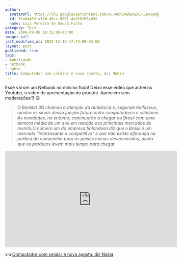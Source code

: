 ```yaml
---
author:
  avatarUrl: https://lh3.googleusercontent.com/a-/AOh14GhpwZVI-JevyaNgTdlrOT6YN20cI6V9Kxtq38Ij8AQ=s100
  id: 3fa6445d-a13d-40cc-8901-4a9f6f654d3d
  name: Luiz Pereira de Souza Filho
category: Tech
date: 2009-09-08 19:35:00-03:00
image: null
last_modified_at: 2022-12-19 17:44:00-03:00
layout: post
published: true
tags:
- mobilidade
- netbook
- nokia
title: Computador com celular é nova aposta, diz Nokia
---
```


Esse vai ser um Netbook no minimo foda! Deixo esse video que achei no Youtube, o video de apresentação do produto. Apreciem sem moderações!!! 😛

> _O Booklet 3G chamou a atenção da audiência e, segundo Kallasvuo, mostra os sinais dessa junção futura entre computadores e celulares. As novidades, no entanto, continuarão a chegar ao Brasil com uma demora média de um ano em relação aos principais mercados do mundo.O número um da empresa finlandesa diz que o Brasil é um mercado "interessante e competitivo" e que não existe diferença na política da companhia para os países menos desenvolvidos, ainda que os produtos levem mais tempo para chegar._

<iframe width="560" height="315" src="https://www.youtube-nocookie.com/embed/6cNfqeMq-30" frameborder="0" allow="accelerometer; autoplay; encrypted-media; gyroscope; picture-in-picture" allowfullscreen></iframe>

via [Computador com celular é nova aposta, diz Nokia](http://www1.folha.uol.com.br/folha/informatica/ult124u621163.shtml)
